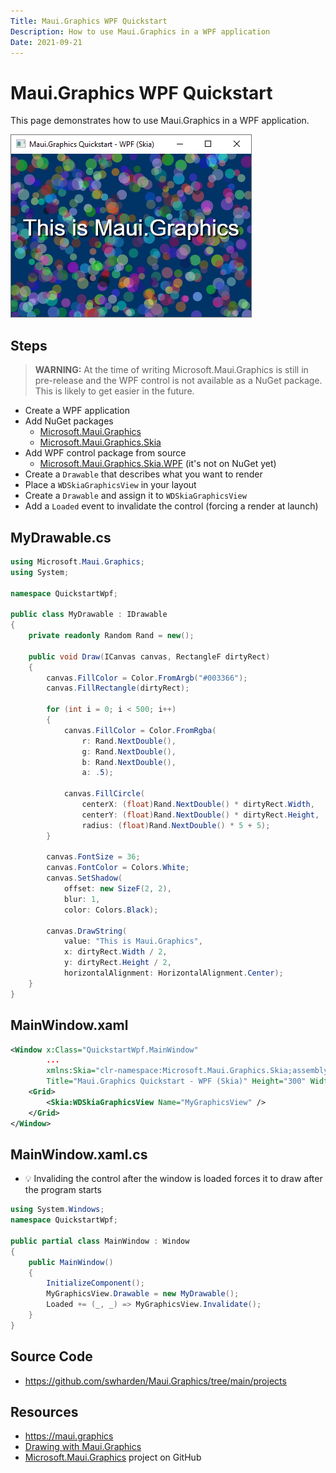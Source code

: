 ```yaml
---
Title: Maui.Graphics WPF Quickstart
Description: How to use Maui.Graphics in a WPF application
Date: 2021-09-21
---
```


# Maui.Graphics WPF Quickstart

This page demonstrates how to use Maui.Graphics in a WPF application. 

<div class='text-center img-border'>

![](maui-graphics-quickstart-wpf.png)

</div>

## Steps

> **WARNING:** At the time of writing Microsoft.Maui.Graphics is still in pre-release and the WPF control is not available as a NuGet package. This is likely to get easier in the future.

* Create a WPF application
* Add NuGet packages
  * [Microsoft.Maui.Graphics](https://www.nuget.org/packages/Microsoft.Maui.Graphics)
  * [Microsoft.Maui.Graphics.Skia](https://www.nuget.org/packages/Microsoft.Maui.Graphics.Skia)
* Add WPF control package from source
  * [Microsoft.Maui.Graphics.Skia.WPF](https://github.com/dotnet/Microsoft.Maui.Graphics/tree/main/src/Microsoft.Maui.Graphics.Skia.WPF) (it's not on NuGet yet)
* Create a `Drawable` that describes what you want to render
* Place a `WDSkiaGraphicsView` in your layout
* Create a `Drawable` and assign it to `WDSkiaGraphicsView`
* Add a `Loaded` event to invalidate the control (forcing a render at launch)

## MyDrawable.cs
```cs
using Microsoft.Maui.Graphics;
using System;

namespace QuickstartWpf;

public class MyDrawable : IDrawable
{
    private readonly Random Rand = new();

    public void Draw(ICanvas canvas, RectangleF dirtyRect)
    {
        canvas.FillColor = Color.FromArgb("#003366");
        canvas.FillRectangle(dirtyRect);

        for (int i = 0; i < 500; i++)
        {
            canvas.FillColor = Color.FromRgba(
                r: Rand.NextDouble(),
                g: Rand.NextDouble(),
                b: Rand.NextDouble(),
                a: .5);

            canvas.FillCircle(
                centerX: (float)Rand.NextDouble() * dirtyRect.Width,
                centerY: (float)Rand.NextDouble() * dirtyRect.Height,
                radius: (float)Rand.NextDouble() * 5 + 5);
        }

        canvas.FontSize = 36;
        canvas.FontColor = Colors.White;
        canvas.SetShadow(
            offset: new SizeF(2, 2),
            blur: 1,
            color: Colors.Black);

        canvas.DrawString(
            value: "This is Maui.Graphics",
            x: dirtyRect.Width / 2,
            y: dirtyRect.Height / 2,
            horizontalAlignment: HorizontalAlignment.Center);
    }
}
```

## MainWindow.xaml

```xml
<Window x:Class="QuickstartWpf.MainWindow"
        ...
        xmlns:Skia="clr-namespace:Microsoft.Maui.Graphics.Skia;assembly=Microsoft.Maui.Graphics.Skia.WPF"
        Title="Maui.Graphics Quickstart - WPF (Skia)" Height="300" Width="400">
    <Grid>
        <Skia:WDSkiaGraphicsView Name="MyGraphicsView" />
    </Grid>
</Window>
```

## MainWindow.xaml.cs

* 💡 Invaliding the control after the window is loaded forces it to draw after the program starts

```cs
using System.Windows;
namespace QuickstartWpf;

public partial class MainWindow : Window
{
    public MainWindow()
    {
        InitializeComponent();
        MyGraphicsView.Drawable = new MyDrawable();
        Loaded += (_, _) => MyGraphicsView.Invalidate();
    }
}
```

## Source Code

* https://github.com/swharden/Maui.Graphics/tree/main/projects

## Resources
* https://maui.graphics
* [Drawing with Maui.Graphics](https://swharden.com/blog/2021-09-10-maui-graphics)
* [Microsoft.Maui.Graphics](https://github.com/dotnet/Microsoft.Maui.Graphics) project on GitHub